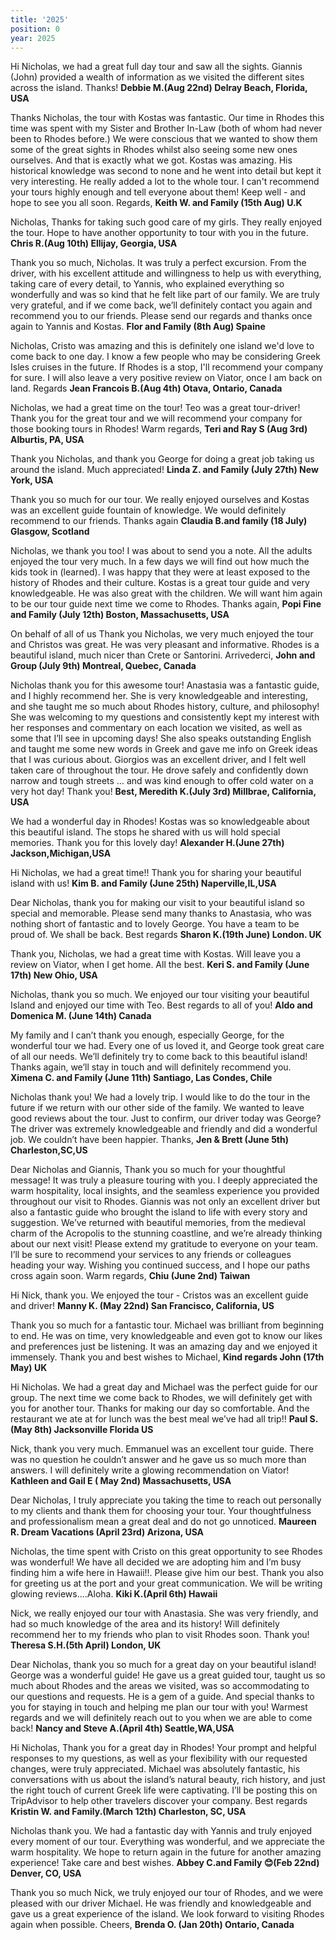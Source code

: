```yaml
---
title: '2025'
position: 0
year: 2025
---
```


Hi Nicholas, we had a great full day tour and saw all the sights. Giannis (John) provided a wealth of information as we visited the different sites across the island. Thanks! **Debbie M.(Aug 22nd) Delray Beach, Florida, USA**

Thanks Nicholas, the tour with Kostas was fantastic. Our time in Rhodes this time was spent with my Sister and Brother In-Law (both of whom had never been to Rhodes before.) We were conscious that we wanted to show them some of the great sights in Rhodes whilst also seeing some new ones ourselves. And that is exactly what we got. Kostas was amazing. His historical knowledge was second to none and he went into detail but kept it very interesting. He really added a lot to the whole tour.  I can't recommend your tours highly enough and tell everyone about them! Keep well - and hope to see you all soon. Regards, **Keith W. and Family (15th Aug) U.K**

Nicholas, Thanks for taking such good care of my girls.  They really enjoyed the tour.  Hope to have another opportunity to tour with you in the future.  **Chris R.(Aug 10th)  Ellijay, Georgia, USA** 

Thank you so much, Nicholas. It was truly a perfect excursion. From the driver, with his excellent attitude and willingness to help us with everything, taking care of every detail, to Yannis, who explained everything so wonderfully and was so kind that he felt like part of our family. We are truly very grateful, and if we come back, we’ll definitely contact you again and recommend you to our friends. Please send our regards and thanks once again to Yannis and Kostas. **Flor and Family (8th Aug) Spaine**

Nicholas, Cristo was amazing and this is definitely one island we'd love to come back to one day. I know a few people who may be considering Greek Isles cruises in the future. If Rhodes is a stop, I'll recommend your company for sure. I will also leave a very positive review on Viator, once I am back on land. Regards **Jean Francois B.(Aug 4th) Otava, Ontario, Canada**  

Nicholas, we had a great time on the tour! Teo was a great tour-driver! Thank you for the great tour and we will recommend your company for those booking tours in Rhodes! Warm regards, **Teri and Ray S (Aug 3rd) Alburtis, PA, USA**

Thank you Nicholas, and thank you George for doing a great job taking us around the island. Much appreciated! **Linda Z. and Family (July 27th) New York, USA**

Thank you so much for our tour. We really enjoyed ourselves and Kostas was an excellent guide fountain of knowledge. We would definitely recommend to our friends.  Thanks again
**Claudia B.and family (18 July) Glasgow, Scotland**

Nicholas, we thank you too! I was about to send you a note. All the adults enjoyed the tour very much. In a few days we will find out how much the kids took in (learned). I was happy that they were at least exposed to the history of Rhodes and their culture.  Kostas is a great tour guide and very knowledgeable. He was also great with the children. We will want him again to be our tour guide next time we come to Rhodes. Thanks again, **Popi Fine and Family (July 12th) Boston, Massachusetts, USA**

On behalf of all of us Thank you Nicholas, we very much enjoyed the tour and Christos was great. He was very pleasant and informative. Rhodes is a beautiful island, much nicer than Crete or Santorini. Arrivederci, **John and Group (July 9th) Montreal, Quebec, Canada**

Nicholas thank you for this awesome tour! Anastasia was a fantastic guide, and I highly recommend her. She is very knowledgeable and interesting, and she taught me so much about Rhodes history, culture, and philosophy! She was welcoming to my questions and consistently kept my interest with her responses and commentary on each location we visited, as well as some that I’ll see in upcoming days! She also speaks outstanding English and taught me some new words in Greek and gave me info on Greek ideas that I was curious about. 
Giorgios was an excellent driver, and I felt well taken care of throughout the tour. He drove safely and confidently down narrow and tough streets … and was kind enough to offer cold water on a very hot day!  Thank you! **Best, Meredith K.(July 3rd)  Millbrae, California, USA**

We had a wonderful day in Rhodes! Kostas was so knowledgeable about this beautiful island. The stops he shared with us will hold special memories. Thank you for this lovely day! **Alexander H.(June 27th) Jackson,Michigan,USA**

Hi Nicholas, we had a great time!! Thank you for sharing your beautiful island with us! **Kim B. and Family (June 25th) Naperville,IL,USA**

Dear Nicholas, thank you for making our visit to your beautiful island so special and memorable. Please send many thanks to Anastasia, who was nothing short of fantastic and to lovely George.  You have a team to be proud of. We shall be back.  Best regards **Sharon K.(19th June) London. UK**

Thank you, Nicholas, we had a great time with Kostas.  Will leave you a review on Viator, when I get home.  All the best. **Keri S. and Family (June 17th) New Ohio, USA**

Nicholas, thank you so much. We enjoyed our tour visiting your beautiful Island and enjoyed our time with Teo. Best regards to all of you! **Aldo and Domenica M. (June 14th) Canada**

My family and I can’t thank you enough, especially George, for the wonderful tour we had. Every one of us loved it, and George took great care of all our needs. We’ll definitely try to come back to this beautiful island! Thanks again, we’ll stay in touch and will definitely recommend you.  **Ximena C. and Family (June 11th) Santiago, Las Condes, Chile**

Nicholas thank you! We had a lovely trip. I would like to do the tour in the future if we return with our other side of the family. We wanted to leave good reviews about the tour. Just to confirm, our driver today was George? The driver was extremely knowledgeable and friendly and did a wonderful job. We couldn’t have been happier. Thanks, **Jen & Brett (June 5th) Charleston,SC,US**

Dear Nicholas and Giannis, Thank you so much for your thoughtful message! It was truly a pleasure touring with you. I deeply appreciated the warm hospitality, local insights, and the seamless experience you provided throughout our visit to Rhodes.  Giannis was not only an excellent driver but also a fantastic guide who brought the island to life with every story and suggestion. We’ve returned with beautiful memories, from the medieval charm of the Acropolis to the stunning coastline, and we’re already thinking about our next visit!  Please extend my gratitude to everyone on your team. I’ll be sure to recommend your services to any friends or colleagues heading your way. Wishing you continued success, and I hope our paths cross again soon. Warm regards, **Chiu (June 2nd) Taiwan**

Hi Nick, thank you. We enjoyed the tour - Cristos was an excellent guide and driver! **Manny K. (May 22nd) San Francisco, California, US**

Thank you so much for a fantastic tour. Michael was brilliant from beginning to end. He was on time, very knowledgeable and even got to know our likes and preferences just be listening. It was an amazing day and we enjoyed it immensely. Thank you and best wishes to Michael, **Kind regards John (17th May) UK**

Hi Nicholas. We had a great day and Michael was the perfect guide for our group. The next time we come back to Rhodes, we will definitely get with you for another tour. Thanks for making our day so comfortable. And the restaurant we ate at for lunch was the best meal we’ve had all trip!! **Paul S. (May 8th) Jacksonville Florida US**

Nick, thank you very much. Emmanuel was an excellent tour guide. There was no question he couldn’t answer and he gave us so much more than answers. I will definitely write a glowing recommendation on Viator! **Kathleen and Gail E (    May 2nd) Massachusetts, USA**

Dear Nicholas, I truly appreciate you taking the time to reach out personally to my clients and thank them for choosing your tour. Your thoughtfulness and professionalism mean a great deal and do not go unnoticed. **Maureen R. Dream Vacations (April 23rd) Arizona, USA**

Nicholas, the time spent with Cristo on this great opportunity to see Rhodes was wonderful! We have all decided we are adopting him and I’m busy finding him a wife here in Hawaii!!.  Please give him our best. Thank you also for greeting us at the port and your great communication.  We will be writing glowing reviews….Aloha. **Kiki K.(April 6th) Hawaii** 

Nick, we really enjoyed our tour with Anastasia. She was very friendly, and had so much knowledge of the area and its history!  Will definitely recommend her to my friends who plan to visit Rhodes soon.  Thank you!  **Theresa S.H.(5th April) London, UK** 

Dear Nicholas, thank you so much for a great day on your beautiful island! George was a wonderful guide! He gave us a great guided tour, taught us so much about Rhodes and the areas we visited, was so accommodating to our questions and requests. He is a gem of a guide. And special thanks to you for staying in touch and helping me plan our tour with you! Warmest regards and we will definitely reach out to you when we are able to come back!  **Nancy and Steve A.(April 4th) Seattle,WA,USA**

Hi Nicholas, Thank you for a great day in Rhodes! Your prompt and helpful responses to my questions, as well as your flexibility with our requested changes, were truly appreciated. Michael was absolutely fantastic, his conversations with us about the island’s natural beauty, rich history, and just the right touch of current Greek life were captivating. I’ll be posting this on TripAdvisor to help other travelers discover your company. Best regards **Kristin W. and Family.(March 12th) Charleston, SC, USA**  

Nicholas thank you. We had a fantastic day with Yannis and truly enjoyed every moment of our tour. Everything was wonderful, and we appreciate the warm hospitality. We hope to return again in the future for another amazing experience! Take care and best wishes. **Abbey C.and Family 😊(Feb 22nd) Denver, CO, USA**

Thank you so much Nick, we truly enjoyed our tour of Rhodes, and we were pleased with our driver Michael. He was friendly and knowledgeable and gave us a great experience of the island. We look forward to visiting Rhodes again when possible. Cheers, **Brenda O. (Jan 20th) Ontario, Canada**